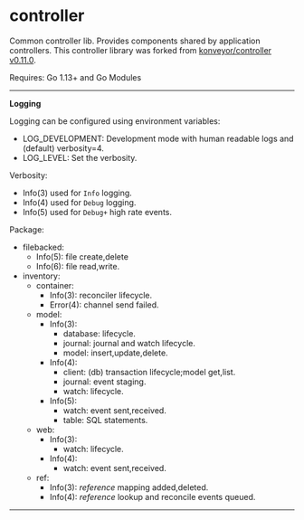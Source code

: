 # controller
Common controller lib.  Provides components shared by application controllers.
This controller library was forked from [konveyor/controller v0.11.0](https://github.com/konveyor/controller/releases/tag/v0.11.0).

Requires: Go 1.13+ and Go Modules

---
**Logging**

Logging can be configured using environment variables:
- LOG_DEVELOPMENT: Development mode with human readable logs and (default) verbosity=4.
- LOG_LEVEL: Set the verbosity.

Verbosity:
- Info(3) used for `Info` logging.
- Info(4) used for `Debug` logging.
- Info(5) used for `Debug+` high rate events.

Package:
- filebacked:
  - Info(5): file create,delete
  - Info(6): file read,write.
- inventory:
  - container:
    - Info(3): reconciler lifecycle.
    - Error(4): channel send failed.
  - model:
    - Info(3):
      - database: lifecycle.
      - journal: journal and watch lifecycle.
      - model: insert,update,delete.
    - Info(4):
      - client: (db) transaction lifecycle;model get,list.
      - journal: event staging.
      - watch: lifecycle.
    - Info(5):
      - watch: event sent,received.
      - table: SQL statements.
  - web:
    - Info(3):
      - watch: lifecycle.
    - Info(4):
      - watch: event sent,received. 
  - ref:
    - Info(3): _reference_ mapping added,deleted.
    - Info(4): _reference_ lookup and reconcile events queued.

---

